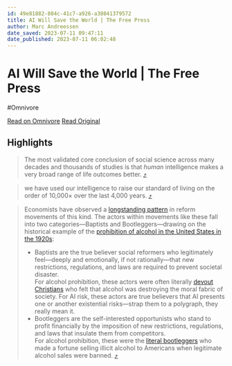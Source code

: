 ```yaml
---
id: 49e81882-804c-41c7-a926-a38041379572
title: AI Will Save the World | The Free Press
author: Marc Andreessen
date_saved: 2023-07-11 09:47:11
date_published: 2023-07-11 06:02:48
---
```


# AI Will Save the World | The Free Press
#Omnivore

[Read on Omnivore](https://omnivore.app/me/https-www-thefp-com-p-why-ai-will-save-the-world-1894534a0e6)
[Read Original](https://www.thefp.com/p/why-ai-will-save-the-world)

## Highlights

> The most validated core conclusion of social science across many decades and thousands of studies is that _human_ intelligence makes a very broad range of life outcomes better. [⤴️](https://omnivore.app/me/https-www-thefp-com-p-why-ai-will-save-the-world-1894534a0e6#b43adcd8-e5a2-4ed3-948d-faba71d27fe4) 

> we have used our intelligence to raise our standard of living on the order of 10,000× over the last 4,000 years. [⤴️](https://omnivore.app/me/https-www-thefp-com-p-why-ai-will-save-the-world-1894534a0e6#bd3ff218-ee62-4393-8699-88c733c1856a) 

> Economists have observed a [longstanding pattern](https://en.wikipedia.org/wiki/Bootleggers%5Fand%5FBaptists) in reform movements of this kind. The actors within movements like these fall into two categories—Baptists and Bootleggers—drawing on the historical example of the [prohibition of alcohol in the United States in the 1920s](https://en.wikipedia.org/wiki/Prohibition%5Fin%5Fthe%5FUnited%5FStates):
> 
> * Baptists are the true believer social reformers who legitimately feel—deeply and emotionally, if not rationally—that new restrictions, regulations, and laws are required to prevent societal disaster.  
> For alcohol prohibition, these actors were often literally [devout Christians](https://en.wikipedia.org/wiki/Carrie%5FNation) who felt that alcohol was destroying the moral fabric of society. For AI risk, these actors are true believers that AI presents one or another existential risks—strap them to a polygraph, they really mean it.
> * Bootleggers are the self-interested opportunists who stand to profit financially by the imposition of new restrictions, regulations, and laws that insulate them from competitors.  
> For alcohol prohibition, these were the [literal bootleggers](https://en.wikipedia.org/wiki/Category:Bootleggers) who made a fortune selling illicit alcohol to Americans when legitimate alcohol sales were banned. [⤴️](https://omnivore.app/me/https-www-thefp-com-p-why-ai-will-save-the-world-1894534a0e6#7eefebca-13cd-4393-9be8-e73460c6d0bf) 

